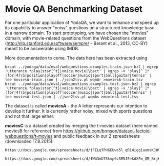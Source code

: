 Movie QA Benchmarking Dataset
=============================

For one particular application of YodaQA, we want to enhance and speed up
its capability to answer "noisy" questions on a structured knowledge base
in a narrow domain.  To start prototyping, we have chosen the "movies"
domain, with movie-related questions from the WebQuestions dataset
(http://nlp.stanford.edu/software/sempre/ - Berant et al., 2013, CC-BY)
meant to be answerable using IMDB.

More documentation to come.  The data here has been extracted using

	bzcat ../yodaqa/data/eval/webquestions.examples.train.json.bz2 | egrep 'utterance.*play|star[^t]|voice|movie|\bact' | egrep -v 'play[^ ]* (for|4)\b|position|playoff|soccer|music|sport|ball|guitar|tennis' | tee moviesA-train.json | ./json2tsv.pl wqmAr >moviesA-train.tsv
	bzcat ../yodaqa/data/eval/webquestions.examples.test.json.bz2 | egrep 'utterance.*play|star[^t]|voice|movie|\bact' | egrep -v 'play[^ ]* (for|4)\b|position|playoff|soccer|music|sport|ball|guitar|tennis' | tee moviesA-test.json | ./json2tsv.pl wqmAs >moviesA-test.tsv

The dataset is called **moviesA** - the A letter represents our intention
to develop it further.  It is currently rather noisy, mixed with sports
questions and not that large either.


**moviesC** is a dataset created by merging the t-movies dataset (here named moviesB for reference) from 
	https://github.com/brmson/dataset-factoid-webquestions/t-movies
and public feedback in our 2 spreadsheets (downloaded 17.8.2015):

	https://docs.google.com/spreadsheets/d/1FELqTPH6EUws5l_qR14igg1aomsKJ8V7iQEKJ5VEefM

	https://docs.google.com/spreadsheets/d/1W43mU78kmp6cSM5JEekdXFm_QM_Brj6piq2vAjG8qNM

